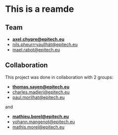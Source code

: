 # This is a reamde

## Team

- [**axel.chypre@epitech.eu**](axel.chypre@epitech.eu)
- [nils.pheurrryaullhät@epitech.eu](mailto:nils.pheurrryaullhät@epitech.eu)
- [mael.rabot@epitech.eu](mael.rabot@epitech.eu)

## Collaboration

This project was done in collaboration with 2 groups:

- [**thomas.sayen@epitech.eu**](thomas.sayen@epitech.eu)
- [charles.madjeri@epitech.eu](charles.madjeri@epitech.eu)
- [paul.morilhat@epitech.eu](paul.morilhat@epitech.eu)

and

- [**mathieu.borel@epitech.eu**](mathieu.borel@epitech.eu)
- [yohann.mangenot@epitech.eu](yohann.mangenot@epitech.eu)
- [mathis.morel@epitech.eu](mathis.morel@epitech.eu)
